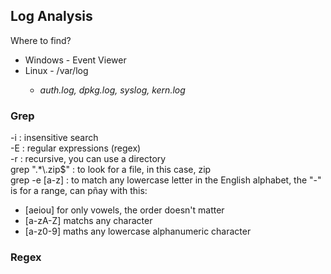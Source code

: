 <h2>Log Analysis</h2>
Where to find?
<ul>
  <li>Windows - Event Viewer</li>
  <li>Linux - /var/log</li>
  <ul>
    <li><i>auth.log, dpkg.log, syslog, kern.log</i></li>
  </ul>
</ul>
<h3>Grep</h3>
<p>
  -i : insensitive search<br>
  -E : regular expressions (regex) <br>
  -r : recursive, you can use a directory <br>
  grep ".*\.zip$" : to look for a file, in this case, zip<br>
  grep -e [a-z] : to match any lowercase letter in the English alphabet, the "-" is for a range,  can pñay with this:<br>
  <ul>
    <li>[aeiou] for only vowels, the order doesn't matter</li>
    <li>[a-zA-Z] matchs any character</li>
    <li>[a-z0-9] maths any lowercase alphanumeric character</li>
  </ul>
</p>
<h3>Regex</h3>
